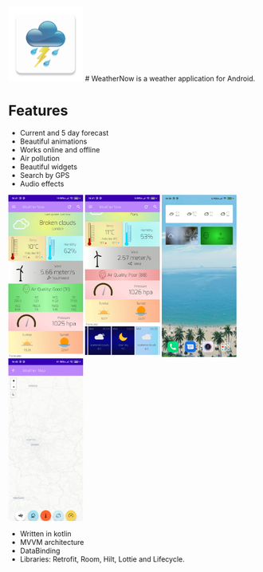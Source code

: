 <img src="screenshot/ic_launcher.png" width="150"> # WeatherNow is a weather application for Android.

# Features

- Current and 5 day forecast
- Beautiful animations
- Works online and offline
- Air pollution
- Beautiful widgets
- Search by GPS
- Audio effects


<img src="screenshot/img4.jpg" width="150"> <img
src="screenshot/img3.jpg" width="150"> <img src="screenshot/img1.jpg"
width="150"> <img src="screenshot/img2.jpg" width="150">


- Written in kotlin
- MVVM architecture
- DataBinding
- Libraries: Retrofit, Room, Hilt, Lottie and Lifecycle.

